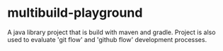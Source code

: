 # multibuild-playground
A java library project that is build with maven and gradle. Project is also used to evaluate 'git flow' and 'github flow' development processes.
